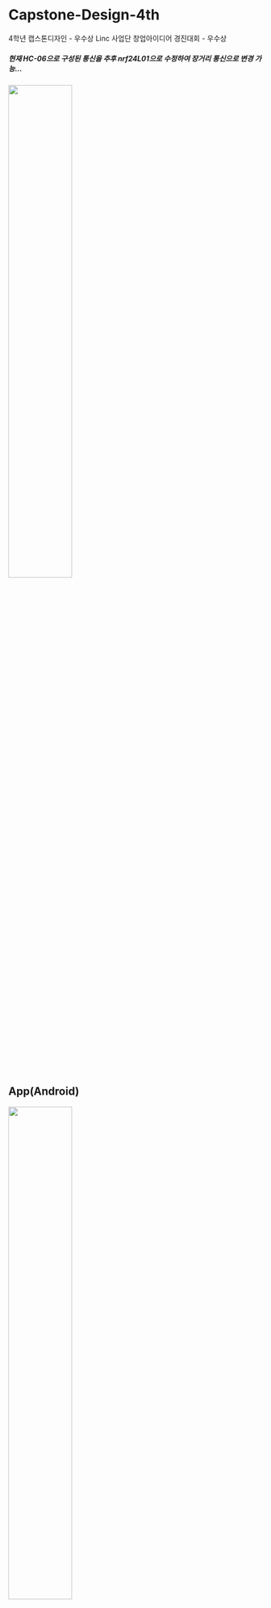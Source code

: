 # Capstone-Design-4th
4학년 캡스톤디자인 - 우수상
Linc 사업단 창업아이디어 경진대회 - 우수상

##### 현재 HC-06으로 구성된 통신을 추후 nrf24L01으로 수정하여 장거리 통신으로 변경 가능...

<img src = "https://user-images.githubusercontent.com/58000781/107634807-77cd0900-6cad-11eb-9049-a686d9b92fe5.jpg" height = "50%" width = "50%">

## App(Android)
<img src = "https://user-images.githubusercontent.com/58000781/107634822-7bf92680-6cad-11eb-8c89-b95dae5bb60d.png" height = "50%" width = "50%">
<img src = "https://user-images.githubusercontent.com/58000781/107634826-7c91bd00-6cad-11eb-8298-43d42e034498.png" height = "50%" width = "50%">

## HardWare(Arduino)
<img src = "https://user-images.githubusercontent.com/58000781/107634828-7d2a5380-6cad-11eb-9d28-bd5e089b0668.png" height = "50%" width = "50%">
